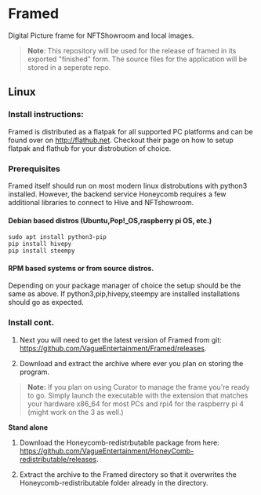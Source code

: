 # Framed
Digital Picture frame for NFTShowroom and local images. 

> **Note**: This repository will be used for the release of framed in its exported "finished" form. The source files for the application will be stored in a seperate repo.

## Linux

### Install instructions:

Framed is distributed as a flatpak for all supported PC platforms and can be found over on http://flathub.net. Checkout their page on how to setup flatpak and flathub for your distrobution of choice.

### Prerequisites

Framed itself should run on most modern linux distrobutions with python3 installed. However, the backend service Honeycomb requires a few additional libraries to connect to Hive and NFTshowroom.

#### Debian based distros (Ubuntu,Pop!_OS,raspberry pi OS, etc.)

``` 
sudo apt install python3-pip
pip install hivepy
pip install steempy
```

#### RPM based systems or from source distros.

Depending on your package manager of choice the setup should be the same as above. If python3,pip,hivepy,steempy are installed installations should go as expected.

### Install cont.

1. Next you will need to get the latest version of Framed from git: https://github.com/VagueEntertainment/Framed/releases. 

2. Download and extract the archive where ever you plan on storing the program.

> **Note:** If you plan on using Curator to manage the frame you're ready to go. Simply launch the executable with the extension that matches your hardware x86_64 for most PCs  and rpi4 for the raspberry pi 4 (might work on the 3 as well.)

**Stand alone**
1. Download the Honeycomb-redistrbutable package from here: https://github.com/VagueEntertainment/HoneyComb-redistributable/releases.

2. Extract the archive to the Framed directory so that it overwrites the Honeycomb-redistributable folder already in the directory.

